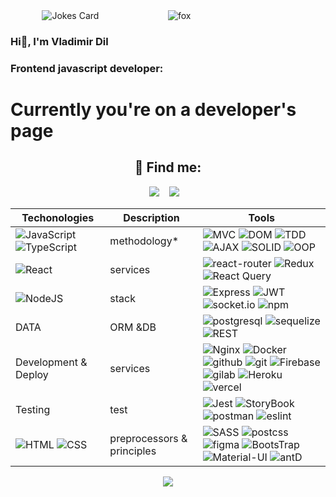 <div style="width: 100%; display: flex; justify-content: center">
    <div style="width: 40%">
        <img src="https://readme-jokes.vercel.app/api" alt="Jokes Card" />
    </div>
    <div style="width: 40%">
        <img src="https://raw.githubusercontent.com/innng/innng/master/assets/kyubey.gif" alt="fox">
    </div>
</div>

### Hi👋, I'm Vladimir Dil

### Frontend javascript developer:

  <h1>Currently you're on a developer's page</h1>

<h2 align="center">💬 Find me:</h2>
<p align="center" align='right'>
  <a target="_blank"href="mailto:vladimir.dill@mail.ru.com"><img src="https://img.shields.io/badge/Mail-20232A?style=for-the-badge&logo=mail.ru" /></a>&nbsp;&nbsp;&nbsp;
  <a target="_blank"href="https://t.me/BobyDiV"><img src="https://img.shields.io/badge/Telegram-20232A?style=for-the-badge&logo=telegram" /></a>&nbsp;&nbsp;&nbsp;
</p>

| Techonologies                                                                                                                                                                                       | Description                | Tools                                                                                                                                                                                                                                                                                                                                                                                                                                                                                                                                                                                                                                                                                                                                                    |
| --------------------------------------------------------------------------------------------------------------------------------------------------------------------------------------------------- | -------------------------- | -------------------------------------------------------------------------------------------------------------------------------------------------------------------------------------------------------------------------------------------------------------------------------------------------------------------------------------------------------------------------------------------------------------------------------------------------------------------------------------------------------------------------------------------------------------------------------------------------------------------------------------------------------------------------------------------------------------------------------------------------------- |
| ![JavaScript](https://img.shields.io/badge/JavaScript-20232A?style=for-the-badge&logo=javascript) ![TypeScript](https://img.shields.io/badge/TypeScript-20232A?style=for-the-badge&logo=typescript) | methodology\*              | ![MVC](https://img.shields.io/badge/mvc-20232A?style=for-the-badge) ![DOM](https://img.shields.io/badge/dom-20232A?style=for-the-badge) ![TDD](https://img.shields.io/badge/tdd-20232A?style=for-the-badge) ![AJAX](https://img.shields.io/badge/ajax-20232A?style=for-the-badge) ![SOLID](https://img.shields.io/badge/solid-20232A?style=for-the-badge) ![OOP](https://img.shields.io/badge/oop-20232A?style=for-the-badge)                                                                                                                                                                                                                                                                                                                            |
| ![React](https://img.shields.io/badge/React-20232A?style=for-the-badge&logo=react)                                                                                                                  | services                   | ![react-router](https://img.shields.io/badge/React_Router-20232A?style=for-the-badge&logo=react-router) ![Redux](https://img.shields.io/badge/Redux-20232A?style=for-the-badge&logo=redux&logoColor=7749BD) ![React Query](https://img.shields.io/badge/ReactQuery-20232A?style=for-the-badge&logo=reactquery)                                                                                                                                                                                                                                                                                                                                                                                                                                           |
| ![NodeJS](https://img.shields.io/badge/node.js-20232A?style=for-the-badge&logo=node.js)                                                                                                             | stack                      | ![Express](https://img.shields.io/badge/express.js-20232A?style=for-the-badge&logo=express) ![JWT](https://img.shields.io/badge/JWT-20232A?style=for-the-badge&logo=jsonwebtokens) ![socket.io](https://img.shields.io/badge/socket.io-20232A?style=for-the-badge&logo=socket.io) ![npm](https://img.shields.io/badge/npm-20232A?style=for-the-badge&logo=npm)                                                                                                                                                                                                                                                                                                                                                                                           |
| DATA                                                                                                                                                                                                | ORM &DB                    | ![postgresql](https://img.shields.io/badge/postgresql-20232A?style=for-the-badge&logo=postgresql) ![sequelize](https://img.shields.io/badge/Sequelize-20232A?style=for-the-badge&logo=Sequelize) ![REST](https://img.shields.io/badge/REST-20232A?style=for-the-badge&logo=REST)                                                                                                                                                                                                                                                                                                                                             |
| Development & Deploy                                                                                                                                                                                | services                   | ![Nginx](https://img.shields.io/badge/nginx-20232A?style=for-the-badge&logo=nginx&logoColor=green) ![Docker](https://img.shields.io/badge/docker-20232A?style=for-the-badge&logo=docker&logoColor=blue) ![github](https://img.shields.io/badge/github-20232A?style=for-the-badge&logo=github) ![git](https://img.shields.io/badge/git-20232A?style=for-the-badge&logo=git) ![Firebase](https://img.shields.io/badge/firebase-20232A?style=for-the-badge&logo=firebase) ![gilab](https://img.shields.io/badge/gitlab-20232A?style=for-the-badge&logo=gitlab) ![Heroku](https://img.shields.io/badge/heroku-20232A?style=for-the-badge&logo=heroku&logoColor=purple) ![vercel](https://img.shields.io/badge/vercel-20232A?style=for-the-badge&logo=vercel) |
| Testing                                                                                                                                                                                             | test                       | ![Jest](https://img.shields.io/badge/-jest-20232A?style=for-the-badge&logo=jest&logoColor=brown) ![StoryBook](https://img.shields.io/badge/StoryBook-20232A?style=for-the-badge&logo=storybook&logoColor=red) ![postman](https://img.shields.io/badge/postman-20232A?style=for-the-badge&logo=postman) ![eslint](https://img.shields.io/badge/eslint-20232A?style=for-the-badge&logo=eslint&logoColor=7C7CEA)                                                                                                                                                                                                                                                                                                                                                                                                                                                         |
| ![HTML](https://img.shields.io/badge/HTML5-20232A?style=for-the-badge&logo=html5) ![CSS](https://img.shields.io/badge/CSS3-20232A?style=for-the-badge&logo=css3&logoColor=369AD6)                   | preprocessors & principles | ![SASS](https://img.shields.io/badge/Sass-20232A?style=for-the-badge&logo=sass) ![postcss](https://img.shields.io/badge/postcss-20232A?style=for-the-badge&logo=postcss&logoColor=DD3A0A) ![figma](https://img.shields.io/badge/figma-20232A?style=for-the-badge&logo=figma) ![BootsTrap](https://img.shields.io/badge/Bootstrap-20232A?style=for-the-badge&logo=bootstrap) ![Material-UI](https://img.shields.io/badge/MUI-20232A?style=for-the-badge&logo=mui) ![antD](https://img.shields.io/badge/antD-20232A?style=for-the-badge&logo=antdesign)                                                                                                                                                                                                                                                                                                                                                                            |

[//]: # " ![JavaScript](https://img.shields.io/badge/JavaScript-20232A?style=for-the-badge&logo=javascript) "
[//]: # "<!-- ![TypeScript](https://img.shields.io/badge/TypeScript-20232A?style=for-the-badge&logo=typescript) -->"
[//]: # "<!-- ![React](https://img.shields.io/badge/React-20232A?style=for-the-badge&logo=react) -->"
[//]: # "<!-- ![Redux](https://img.shields.io/badge/Redux-20232A?style=for-the-badge&logo=redux&logoColor=7749BD) -->"
[//]: # "<!-- ![React Query](https://img.shields.io/badge/ReactQuery-20232A?style=for-the-badge&logo=reactquery) -->"
[//]: # "<!-- ![react-router](https://img.shields.io/badge/React_Router-20232A?style=for-the-badge&logo=react-router) -->"
[//]: # "<!-- ![HTML](https://img.shields.io/badge/HTML5-20232A?style=for-the-badge&logo=html5) -->"
[//]: # "<!-- ![CSS](https://img.shields.io/badge/CSS3-20232A?style=for-the-badge&logo=css3&logoColor=369AD6) -->"
[//]: # "<!-- ![SASS](https://img.shields.io/badge/Sass-20232A?style=for-the-badge&logo=sass) -->"
[//]: # "<!-- ![postcss](https://img.shields.io/badge/postcss-20232A?style=for-the-badge&logo=postcss&logoColor=DD3A0A) -->"
[//]: # "<!-- ![figma](https://img.shields.io/badge/figma-20232A?style=for-the-badge&logo=figma) -->"
[//]: # "<!-- ![BootsTrap](https://img.shields.io/badge/Bootstrap-20232A?style=for-the-badge&logo=bootstrap) -->"
[//]: # "<!-- ![NodeJS](https://img.shields.io/badge/node.js-20232A?style=for-the-badge&logo=node.js) -->"
[//]: # "<!-- ![Express](https://img.shields.io/badge/express.js-20232A?style=for-the-badge&logo=express) -->"
[//]: # "<!-- ![socket.io](https://img.shields.io/badge/socket.io-20232A?style=for-the-badge&logo=socket.io) -->"
[//]: # "<!-- ![JWT](https://img.shields.io/badge/JWT-20232A?style=for-the-badge&logo=jsonwebtokens) -->"
[//]: # "<!-- ![vercel](https://img.shields.io/badge/vercel-20232A?style=for-the-badge&logo=vercel) -->"
[//]: # "<!-- ![postgresql](https://img.shields.io/badge/postgresql-20232A?style=for-the-badge&logo=postgresql) -->"
[//]: # "<!-- ![sequelize](https://img.shields.io/badge/Sequelize-20232A?style=for-the-badge&logo=Sequelize) -->"
[//]: # "<!-- ![postman](https://img.shields.io/badge/postman-20232A?style=for-the-badge&logo=postman) -->"
[//]: # "<!-- ![eslint](https://img.shields.io/badge/eslint-20232A?style=for-the-badge&logo=eslint&logoColor=7C7CEA) -->"
[//]: # "<!-- ![git](https://img.shields.io/badge/git-20232A?style=for-the-badge&logo=git) -->"
[//]: # "<!-- ![gilab](https://img.shields.io/badge/gitlab-20232A?style=for-the-badge&logo=gitlab) -->"
[//]: # "<!-- ![github](https://img.shields.io/badge/github-20232A?style=for-the-badge&logo=github) -->"
[//]: # "<!-- ![npm](https://img.shields.io/badge/npm-20232A?style=for-the-badge&logo=npm) -->"

<div align="center">

![](https://visitor-badge.glitch.me/badge?page_id=compampa)

</div>
